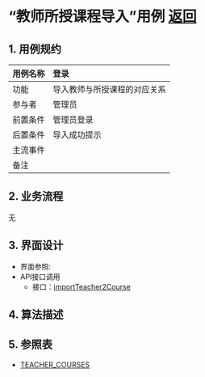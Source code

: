 # “教师所授课程导入”用例 [返回](../README.md)

## 1. 用例规约

|用例名称|登录|
|-------|:-------------|
|功能|导入教师与所授课程的对应关系|
|参与者|管理员|
|前置条件| 管理员登录|
|后置条件|导入成功提示|
|主流事件| |
|备注| |

## 2. 业务流程
无

## 3. 界面设计
- 界面参照: 
- API接口调用
    - 接口：[importTeacher2Course](../接口/importTeacher2Course.md)
    
## 4. 算法描述 

    
## 5. 参照表
- [TEACHER_COURSES](../数据库设计.md/#TEACHER_COURSES)
